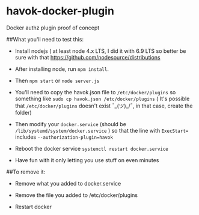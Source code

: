 # havok-docker-plugin
Docker authz plugin proof of concept

##What you'll need to test this:

- Install nodejs ( at least node 4.x LTS, I did it with 6.9 LTS so better be sure with that https://github.com/nodesource/distributions

- After installing node, run `npm install`.

- Then `npm start` or `node server.js`

- You'll need to copy the havok.json file to `/etc/docker/plugins` so something like `sudo cp havok.json /etc/docker/plugins` ( It's possible that `/etc/docker/plugins` doesn't exist ¯\_(ツ)_/¯, in that case, create the folder)

- Then modify your `docker.service` (should be `/lib/systemd/system/docker.service` ) so that the line with `ExecStart=` includes `--authorization-plugin=havok`

- Reboot the docker service `systemctl restart docker.service`

- Have fun with it only letting you use stuff on even minutes 


##To remove it:

- Remove what you added to docker.service

- Remove the file you added to /etc/docker/plugins

- Restart docker
